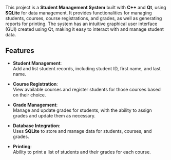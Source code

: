 This project is a **Student Management System** built with **C++** and **Qt**, using **SQLite** for data management. It provides functionalities for managing students, courses, course registrations, and grades, as well as generating reports for printing. The system has an intuitive graphical user interface (GUI) created using Qt, making it easy to interact with and manage student data.

## Features

- **Student Management**:  
  Add and list student records, including student ID, first name, and last name.

- **Course Registration**:  
  View available courses and register students for those courses based on their choice.

- **Grade Management**:  
  Manage and update grades for students, with the ability to assign grades and update them as necessary.

- **Database Integration**:  
  Uses **SQLite** to store and manage data for students, courses, and grades.

- **Printing**:  
  Ability to print a list of students and their grades for each course.
